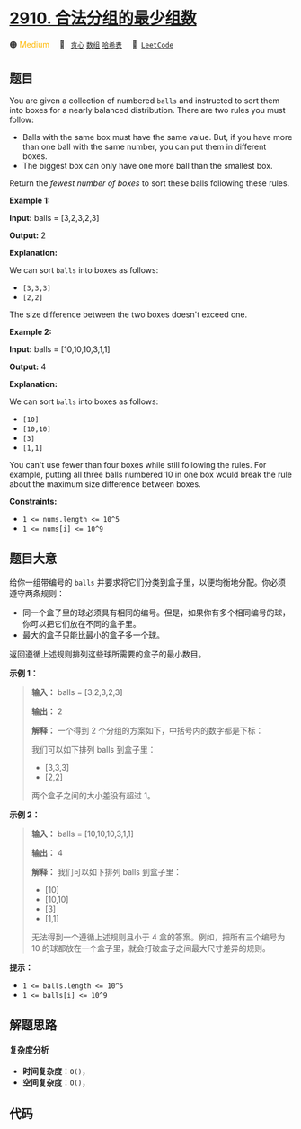 # [2910. 合法分组的最少组数](https://leetcode.com/problems/minimum-number-of-groups-to-create-a-valid-assignment)

🟠 <font color=#ffb800>Medium</font>&emsp; 🔖&ensp; [`贪心`](/leetcode-js/outline/tag/greedy.md) [`数组`](/leetcode-js/outline/tag/array.md) [`哈希表`](/leetcode-js/outline/tag/hash-table.md)&emsp; 🔗&ensp;[`LeetCode`](https://leetcode.com/problems/minimum-number-of-groups-to-create-a-valid-assignment)

## 题目

You are given a collection of numbered `balls` and instructed to sort them
into boxes for a nearly balanced distribution. There are two rules you must
follow:

  * Balls with the same box must have the same value. But, if you have more than one ball with the same number, you can put them in different boxes.
  * The biggest box can only have one more ball than the smallest box.

​Return the _fewest number of boxes_ to sort these balls following these
rules.



**Example 1:**

**Input:** balls = [3,2,3,2,3]

**Output:** 2

**Explanation:**

We can sort `balls` into boxes as follows:

  * `[3,3,3]`
  * `[2,2]`

The size difference between the two boxes doesn't exceed one.

**Example 2:**

**Input:** balls = [10,10,10,3,1,1]

**Output:** 4

**Explanation:**

We can sort `balls` into boxes as follows:

  * `[10]`
  * `[10,10]`
  * `[3]`
  * `[1,1]`

You can't use fewer than four boxes while still following the rules. For
example, putting all three balls numbered 10 in one box would break the rule
about the maximum size difference between boxes.



**Constraints:**

  * `1 <= nums.length <= 10^5`
  * `1 <= nums[i] <= 10^9`


## 题目大意

给你一组带编号的 `balls` 并要求将它们分类到盒子里，以便均衡地分配。你必须遵守两条规则：

  * 同一个盒子里的球必须具有相同的编号。但是，如果你有多个相同编号的球，你可以把它们放在不同的盒子里。
  * 最大的盒子只能比最小的盒子多一个球。

返回遵循上述规则排列这些球所需要的盒子的最小数目。



**示例 1：**

> 
> 
> 
> 
> 
> **输入：** balls = [3,2,3,2,3]
> 
> **输出：** 2
> 
> **解释：** 一个得到 2 个分组的方案如下，中括号内的数字都是下标：
> 
> 我们可以如下排列 balls 到盒子里：
> - [3,3,3]
> - [2,2]
> 
> 两个盒子之间的大小差没有超过 1。

**示例 2：**

> 
> 
> 
> 
> 
> **输入：** balls = [10,10,10,3,1,1]
> 
> **输出：** 4
> 
> **解释：** 我们可以如下排列 balls 到盒子里：
> - [10]
> - [10,10]
> - [3]
> - [1,1]
> 
> 无法得到一个遵循上述规则且小于 4 盒的答案。例如，把所有三个编号为 10 的球都放在一个盒子里，就会打破盒子之间最大尺寸差异的规则。
> 
> 



**提示：**

  * `1 <= balls.length <= 10^5`
  * `1 <= balls[i] <= 10^9`


## 解题思路

#### 复杂度分析

- **时间复杂度**：`O()`，
- **空间复杂度**：`O()`，

## 代码

```javascript

```